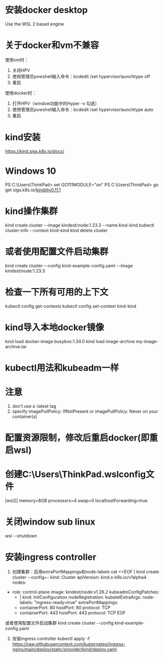 # 安装docker desktop
Use the WSL 2 based engine

# 关于docker和vm不兼容
使用vm时：
1. 关闭HPV
2. 使用管理员powshell输入命令：bcdedit /set hypervisorlaunchtype off
3. 重启

使用docker时：
1. 打开HPV（window功能中的Hyper -v 勾选）
2. 使用管理员powshell输入命令：bcdedit /set hypervisorlaunchtype auto
3. 重启

# kind安装
https://kind.sigs.k8s.io/docs/
# Windows 10
PS C:\Users\ThinkPad> set GO111MODULE="on" 
PS C:\Users\ThinkPad> go get sigs.k8s.io/kind@v0.11.1

# kind操作集群
kind create cluster --image kindest/node:1.23.3 --name kind-kind
kubectl cluster-info --context kind-kind
kind delete cluster
# 或者使用配置文件启动集群
kind create cluster --config kind-example-config.yaml --image kindest/node:1.23.3

# 检查一下所有可用的上下文
kubectl config get-contexts
kubectl config set-context kind-kind

# kind导入本地docker镜像
kind load docker-image busybox:1.34.0
kind load image-archive my-image-archive.tar

# kubectl用法和kubeadm一样

# 注意
1. don't use a :latest tag
2. specify imagePullPolicy: IfNotPresent or imagePullPolicy: Never on your container(s)

# 配置资源限制，修改后重启docker(即重启wsl)
# 创建C:\Users\ThinkPad\.wslconfig文件
[wsl2]
memory=8GB
processors=4
swap=0
localhostForwarding=true

# 关闭window sub linux
wsl --shutdown

# 安装ingress controller
1. 创建集群：启用extraPortMappings和node-labels
cat <<EOF | kind create cluster --config=-
kind: Cluster
apiVersion: kind.x-k8s.io/v1alpha4
nodes:
- role: control-plane
  image: kindest/node:v1.26.2
  kubeadmConfigPatches:
  - |
    kind: InitConfiguration
    nodeRegistration:
      kubeletExtraArgs:
        node-labels: "ingress-ready=true"
  extraPortMappings:
  - containerPort: 80
    hostPort: 80
    protocol: TCP
  - containerPort: 443
    hostPort: 443
    protocol: TCP
EOF

或者使用配置文件启动集群
kind create cluster --config kind-example-config.yaml

2. 安装ingress controller
kubectl apply -f https://raw.githubusercontent.com/kubernetes/ingress-nginx/main/deploy/static/provider/kind/deploy.yaml